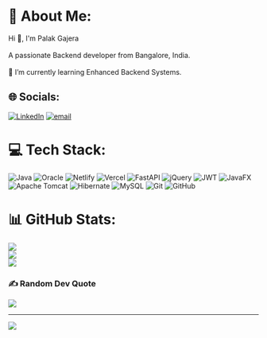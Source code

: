 # 💫 About Me:
Hi 👋, I'm Palak Gajera<br><br>A passionate Backend developer from Bangalore, India.<br><br> 🌱 I’m currently learning Enhanced Backend Systems.


## 🌐 Socials:
[![LinkedIn](https://img.shields.io/badge/LinkedIn-%230077B5.svg?logo=linkedin&logoColor=white)]([https://linkedin.com/in/sahilbhalani](https://www.linkedin.com/public-profile/settings?lipi=urn%3Ali%3Apage%3Ad_flagship3_profile_self_edit_contact-info%3B9Yw83jH%2FQOqwdw%2FeW5%2Fh7A%3D%3D)) [![email](https://img.shields.io/badge/Email-D14836?logo=gmail&logoColor=white)](mailto:palakgajera127@gmail.com) 

# 💻 Tech Stack:
![Java](https://img.shields.io/badge/java-%23ED8B00.svg?style=flat&logo=openjdk&logoColor=white) ![Oracle](https://img.shields.io/badge/Oracle-F80000?style=flat&logo=oracle&logoColor=white) ![Netlify](https://img.shields.io/badge/netlify-%23000000.svg?style=flat&logo=netlify&logoColor=#00C7B7) ![Vercel](https://img.shields.io/badge/vercel-%23000000.svg?style=flat&logo=vercel&logoColor=white) ![FastAPI](https://img.shields.io/badge/FastAPI-005571?style=flat&logo=fastapi) ![jQuery](https://img.shields.io/badge/jquery-%230769AD.svg?style=flat&logo=jquery&logoColor=white) ![JWT](https://img.shields.io/badge/JWT-black?style=flat&logo=JSON%20web%20tokens) ![JavaFX](https://img.shields.io/badge/javafx-%23FF0000.svg?style=flat&logo=javafx&logoColor=white) ![Apache Tomcat](https://img.shields.io/badge/apache%20tomcat-%23F8DC75.svg?style=flat&logo=apache-tomcat&logoColor=black) ![Hibernate](https://img.shields.io/badge/Hibernate-59666C?style=flat&logo=Hibernate&logoColor=white) ![MySQL](https://img.shields.io/badge/mysql-4479A1.svg?style=flat&logo=mysql&logoColor=white) ![Git](https://img.shields.io/badge/git-%23F05033.svg?style=flat&logo=git&logoColor=white) ![GitHub](https://img.shields.io/badge/github-%23121011.svg?style=flat&logo=github&logoColor=white)
# 📊 GitHub Stats:
![](https://github-readme-stats.vercel.app/api?username=SahilBhalani&theme=dark&hide_border=true&include_all_commits=false&count_private=false)<br/>
![](https://github-readme-streak-stats.herokuapp.com/?user=SahilBhalani&theme=dark&hide_border=true)<br/>
![](https://github-readme-stats.vercel.app/api/top-langs/?username=SahilBhalani&theme=dark&hide_border=true&include_all_commits=false&count_private=false&layout=compact)

### ✍️ Random Dev Quote
![](https://quotes-github-readme.vercel.app/api?type=horizontal&theme=radical)

---
[![](https://visitcount.itsvg.in/api?id=SahilBhalani&icon=0&color=1)](https://visitcount.itsvg.in)

<!-- Proudly created with GPRM ( https://gprm.itsvg.in ) -->
